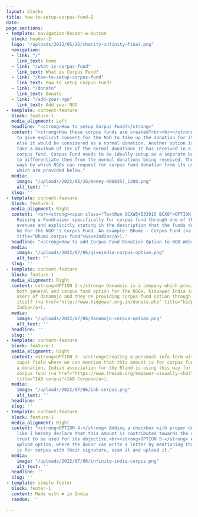 ```yaml
---
layout: blocks
title: how-to-setup-corpus-fund-2
date: 
page_sections:
- template: navigation-header-w-button
  block: header-2
  logo: "/uploads/2022/05/26/charity-infinity-final.png"
  navigation:
  - link: "/"
    link_text: Home
  - link: "/what-is-corpus-fund"
    link_text: What is Corpus Fund?
  - link: "/how-to-setup-corpus-fund"
    link_text: How to setup Corpus Fund?
  - link: "/donate"
    link_text: Donate
  - link: "/add-your-ngo"
    link_text: Add your NGO
- template: content-feature
  block: feature-1
  media_alignment: Left
  headline: "<strong>How to setup Corpus Fund?</strong>"
  content: "<strong>How these corpus funds are created?<br><br></strong>Users need
    to give explicit consent for the NGO to take up the donation for its corpus fund,
    else it would be considered as a normal donation. Another option is, NGOs can
    take a maximum of 15% of the normal donations it has received in a year for its
    corpus fund. Corpus Fund needs to be ideally setup as a separate bank account
    to differentiate them from the normal donations being received. There are multiple
    ways by which NGOs can request for corpus fund donation from its users online,
    which are provided below."
  media:
    image: "/uploads/2022/05/26/money-4068357_1280.png"
    alt_text: ''
  slug: ''
- template: content-feature
  block: feature-1
  media_alignment: Right
  content: '<br><strong><span class="TextRun SCXW54533915 BCX0">OPTION </span>1-</strong>
    Raising a Fundraiser specifically for corpus fund through one of the fund raising
    avenues and explicitly stating in the description that the funds donated will
    be for the NGO''s Corpus Fund. An example: Bhumi - Corpus Fund (<a href="https://fundraisers.giveindia.org/projects/bhumi-corpus-fund"
    title="Bhumi corpus fund">GiveIndia</a>).'
  headline: "<strong>How to add Corpus Fund Donation Option to NGO Website?</strong>"
  media:
    image: "/uploads/2022/07/06/giveindia-corpus-option.png"
    alt_text: ''
  slug: ''
- template: content-feature
  block: feature-1
  media_alignment: Right
  content: <strong>OPTION 2-</strong> Danamojo is a company which provide online payment
    both general and corpus fund option for the NGOs, kidpower India is one of the
    users of danamojo and they're providing corpus fund option through their website
    itself (<a href="http://www.kidpower.org.in/donate.php" title="kidpower india">Kidpower
    India</a>).
  media:
    image: "/uploads/2022/07/06/danamojo-corpus-option.png"
    alt_text: ''
  headline: ''
  slug: ''
- template: content-feature
  block: feature-1
  media_alignment: Right
  content: <strong>OPTION 3- </strong>Creating a personal info form with comments
    input field where we can mention that this amount is for corpus fund and make
    a donation, Indian association for the Blind is using this way for getting the
    corpus fund (<a href="https://www.theiab.org/empower-visually-challenged.php"
    title="IAB corpus">IAB Corpus</a>).
  media:
    image: "/uploads/2022/07/06/iab-corpus.png"
    alt_text: ''
  headline: ''
  slug: ''
- template: content-feature
  block: feature-1
  media_alignment: Right
  content: "<strong>OPTION 4-</strong> Adding a checkbox with proper declaration statement,
    like I hereby declare that this amount is contributed towards the corpus of the
    trust to be used for its objective.<br><strong>OPTION 5-</strong> Adding a file
    upload option, where the donor can write a letter by mentioning that the donation
    is for corpus with their signature, scan it and upload it."
  media:
    image: "/uploads/2022/07/06/infinite-india-corpus.png"
    alt_text: ''
  headline: ''
  slug: ''
- template: simple-footer
  block: footer-1
  content: Made with ❤︎ in India
  random: ''

---
```

